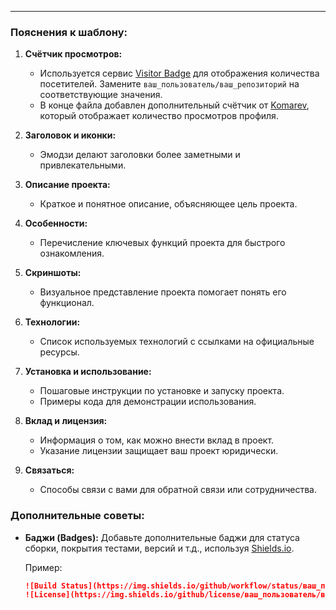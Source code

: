 
---

### Пояснения к шаблону:

1. **Счётчик просмотров:**
   - Используется сервис [Visitor Badge](https://visitor-badge.glitch.me/) для отображения количества посетителей. Замените `ваш_пользователь/ваш_репозиторий` на соответствующие значения.
   - В конце файла добавлен дополнительный счётчик от [Komarev](https://github.com/antonkomarev/github-profile-views-counter), который отображает количество просмотров профиля.

2. **Заголовок и иконки:**
   - Эмодзи делают заголовки более заметными и привлекательными.

3. **Описание проекта:**
   - Краткое и понятное описание, объясняющее цель проекта.

4. **Особенности:**
   - Перечисление ключевых функций проекта для быстрого ознакомления.

5. **Скриншоты:**
   - Визуальное представление проекта помогает понять его функционал.

6. **Технологии:**
   - Список используемых технологий с ссылками на официальные ресурсы.

7. **Установка и использование:**
   - Пошаговые инструкции по установке и запуску проекта.
   - Примеры кода для демонстрации использования.

8. **Вклад и лицензия:**
   - Информация о том, как можно внести вклад в проект.
   - Указание лицензии защищает ваш проект юридически.

9. **Связаться:**
   - Способы связи с вами для обратной связи или сотрудничества.

### Дополнительные советы:

- **Баджи (Badges):** Добавьте дополнительные баджи для статуса сборки, покрытия тестами, версий и т.д., используя [Shields.io](https://shields.io/).
  
  Пример:
  ```markdown
  ![Build Status](https://img.shields.io/github/workflow/status/ваш_пользователь/ваш_репозиторий/CI)
  ![License](https://img.shields.io/github/license/ваш_пользователь/ваш_репозиторий)

